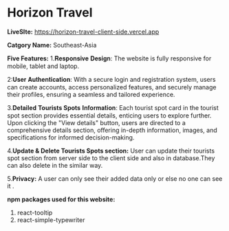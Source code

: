 # Horizon Travel

**LiveSIte:** https://horizon-travel-client-side.vercel.app

**Catgory Name:** 
Southeast-Asia

**Five Features:**
1.𝐑𝐞𝐬𝐩𝐨𝐧𝐬𝐢𝐯𝐞 𝐃𝐞𝐬𝐢𝐠𝐧: 
The website is fully responsive for mobile, tablet and laptop.

2:𝐔𝐬𝐞𝐫 𝐀𝐮𝐭𝐡𝐞𝐧𝐭𝐢𝐜𝐚𝐭𝐢𝐨𝐧:
With a secure login and registration system, users can create accounts, access personalized features, and securely manage their profiles, ensuring a seamless and tailored experience.

3.𝐃𝐞𝐭𝐚𝐢𝐥𝐞𝐝 **Tourists Spots** 𝐈𝐧𝐟𝐨𝐫𝐦𝐚𝐭𝐢𝐨𝐧: 
Each tourist spot card in the tourist spot section provides essential details, enticing users to explore further. Upon clicking the "View details" button, users are directed to a comprehensive details section, offering in-depth information, images, and specifications for informed decision-making.

4.**Update & Delete Tourists Spots section:**
User can update their tourists spot section from server side to the client side and also in database.They can also delete in the similar way.

5.**Privacy:**
A user can only see their added data only or else no one can see it .

**npm packages used for this website:**
1. react-tooltip
2. react-simple-typewriter
